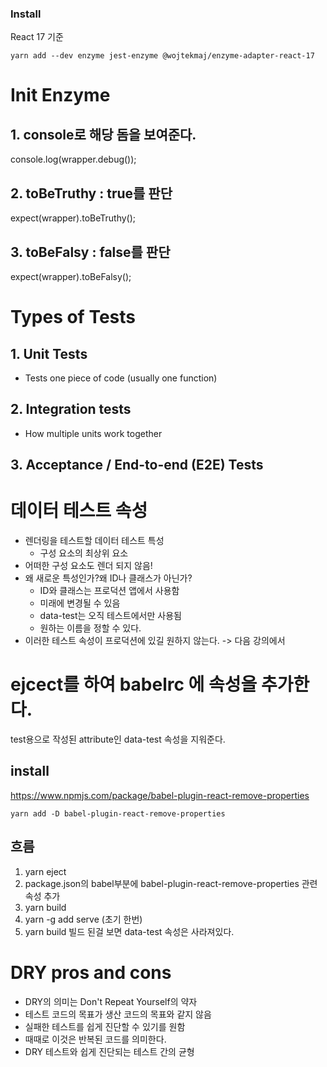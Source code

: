 ### Install
React 17 기준
```
yarn add --dev enzyme jest-enzyme @wojtekmaj/enzyme-adapter-react-17
```

# Init Enzyme

## 1. console로 해당 돔을 보여준다.
console.log(wrapper.debug());

## 2. toBeTruthy : true를 판단
expect(wrapper).toBeTruthy();

## 3. toBeFalsy : false를 판단
expect(wrapper).toBeFalsy();

# Types of Tests
## 1. Unit Tests
- Tests one piece of code (usually one function)

## 2. Integration tests
- How multiple units work together

## 3. Acceptance / End-to-end (E2E) Tests

# 데이터 테스트 속성
* 렌더링을 테스트할 데이터 테스트 특성
    * 구성 요소의 최상위 요소
* 어떠한 구성 요소도 렌더 되지 않음!
* 왜 새로운 특성인가?왜 ID나 클래스가 아닌가?
    * ID와 클래스는 프로덕션 앱에서 사용함
    * 미래에 변경될 수 있음
    * data-test는 오직 테스트에서만 사용됨
    * 원하는 이름을 정할 수 있다.
* 이러한 테스트 속성이 프로덕션에 있길 원하지 않는다. -> 다음 강의에서

# ejcect를 하여 babelrc 에 속성을 추가한다.
test용으로 작성된 attribute인 data-test 속성을 지워준다.
## install 
https://www.npmjs.com/package/babel-plugin-react-remove-properties
```
yarn add -D babel-plugin-react-remove-properties
```

## 흐름
1. yarn eject
2. package.json의 babel부분에 babel-plugin-react-remove-properties 관련 속성 추가
3. yarn build
4. yarn -g add serve (초기 한번)
5. yarn build
빌드 된걸 보면 data-test 속성은 사라져있다.

# DRY pros and cons
* DRY의 의미는 Don't Repeat Yourself의 약자
* 테스트 코드의 목표가 생산 코드의 목표와 같지 않음
* 실패한 테스트를 쉽게 진단할 수 있기를 원함
* 때때로 이것은 반복된 코드를 의미한다.
* DRY 테스트와 쉽게 진단되는 테스트 간의 균형